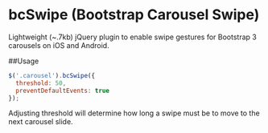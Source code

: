 # bcSwipe (Bootstrap Carousel Swipe)
Lightweight (~.7kb) jQuery plugin to enable swipe gestures for Bootstrap 3 carousels on iOS and Android.

##Usage
````javascript
$('.carousel').bcSwipe({
  threshold: 50,
  preventDefaultEvents: true
});
````

Adjusting threshold will determine how long a swipe must be to move to the next carousel slide.
